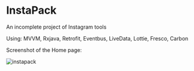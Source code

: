 # InstaPack
An incomplete project of Instagram tools

Using: MVVM, Rxjava, Retrofit, Eventbus, LiveData, Lottie, Fresco, Carbon

Screenshot of the Home page:

![instapack](https://github.com/ar-karimi/InstaPack/assets/30285177/14fcd018-f76e-438c-981a-379901e486c8)
